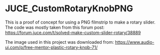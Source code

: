 # JUCE_CustomRotaryKnobPNG
This is a proof of concept for using a PNG filmstrip to make a rotary slider.
The code was mostly taken from this forum post:
https://forum.juce.com/t/solved-make-custom-slider-rotary/38889

The image used in this project was downloaded from:
https://www.audio-ui.com/p/free-mentor-plastic-rotary-knob-71/
